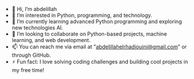 - 👋 Hi, I’m abdelillah
- 👀 I’m interested in Python, programming, and technology.
- 🌱 I’m currently learning advanced Python programming and exploring new technologies AI.
- 💞️ I’m looking to collaborate on Python-based projects, machine learning, and web development.
- 📫 You can reach me via email at "abdelillahelrhadiouini@gmail.com" or through GitHub.
- ⚡ Fun fact:  I love solving coding challenges and building cool projects in my free time!
